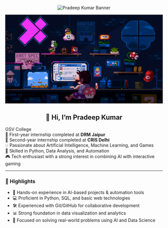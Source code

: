 <!-- Centered Banner -->
<p align="center">
  <img src="https://github.com/pradeepxkumar/pradeepxkumar/blob/main/banner.gif?raw=true" 
       alt="Pradeep Kumar Banner"
       width="1200">
</p>

<!-- GitHub Animation -->
<p align="center">
  <img src="https://github.com/HackerOSK/HackerOSK/blob/main/225813708-98b745f2-7d22-48cf-9150-083f1b00d6c9.gif?raw=true" 
       alt="GitHub Animation">
</p>

<!-- Intro -->
<h2 align="center">👋 Hi, I’m Pradeep Kumar</h2>
<p align="c"left
  🎓 AI & Data Science (B.Tech) student at <strong>GSV College</strong> <br>
  📍 First-year internship completed at <strong>DRM Jaipur</strong> <br>
  📍 Second-year internship completed at <strong>CRIS Delhi</strong> <br>
  💡 Passionate about Artificial Intelligence, Machine Learning, and Games <br>
  🔧 Skilled in Python, Data Analysis, and Automation <br>
  🎮 Tech enthusiast with a strong interest in combining AI with interactive gaming
</p>

---

### 🚀 Highlights
- 🤖 Hands-on experience in AI-based projects & automation tools  
- 💻 Proficient in Python, SQL, and basic web technologies  
- 🛠 Experienced with Git/GitHub for collaborative development  
- 📊 Strong foundation in data visualization and analytics  
- 🎯 Focused on solving real-world problems using AI and Data Science
